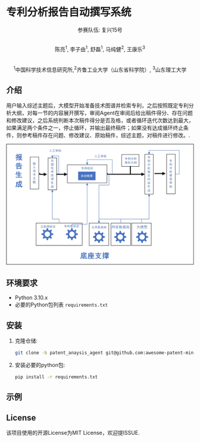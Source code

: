# 专利分析报告自动撰写系统
<p align="center">
   参赛队伍: 复兴15号
</p>
<p align="center">
  <strong></strong><br>
  陈亮<sup>1</sup>, 李子由<sup>1</sup>, 舒磊<sup>1</sup>, 马纯健<sup>2</sup>, 王康乐<sup>3</sup>
  <br><br>
  <strong></strong><br>
  <sup>1</sup>中国科学技术信息研究所,<sup>2</sup>齐鲁工业大学（山东省科学院）, <sup>3</sup>山东理工大学
</p>

## 介绍

用户输入综述主题后，大模型开始准备技术图谱并检索专利，之后按照既定专利分析大纲，对每一节的内容展开撰写，审阅Agent在审阅后给出稿件得分、存在问题和修改建议，之后系统判断本次稿件得分是否及格，或者循环迭代次数达到最大，如果满足两个条件之一，停止循环，并输出最终稿件；如果没有达成循环终止条件，则参考稿件存在问题、修改建议、原始稿件，综述主题，对稿件进行修改。.

![Overview](figs/whole_process.jpg)


## 环境要求

- Python 3.10.x
- 必要的Python包列表 `requirements.txt`

## 安装

1. 克隆仓储:
   ```sh
   git clone -b patent_anaysis_agent git@github.com:awesome-patent-mining/patent_anaysis_agent.git
   ```

2. 安装必要的python包:
   ```sh
   pip install -r requirements.txt
   ```

## 示例


## License

该项目使用的开源License为MIT License，欢迎提ISSUE.
